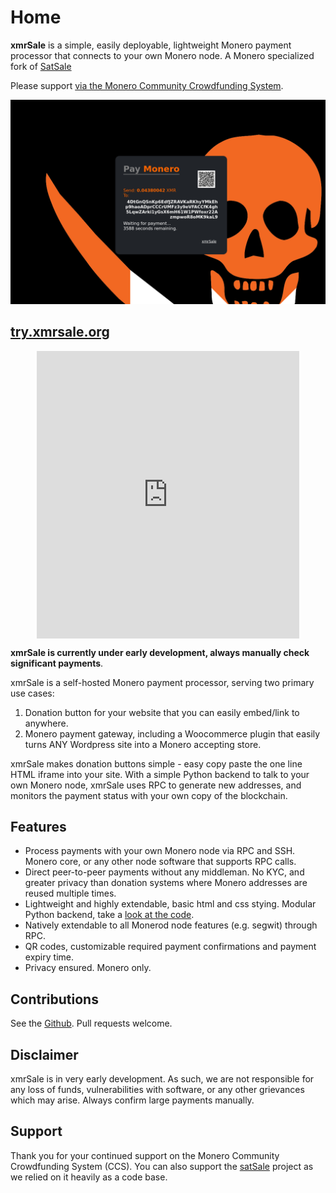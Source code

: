 # Home
**xmrSale** is a simple, easily deployable, lightweight Monero payment processor that connects to your own Monero node. A Monero specialized fork of [SatSale](https://github.com/nickfarrow/xmrSale)

Please support [via the Monero Community Crowdfunding System](https://repo.getmonero.org/monero-project/ccs-proposals/-/merge_requests/246).

![demo](demo_pay3.png)
## [try.xmrsale.org](https://try.xmrsale.org)

<iframe src="https://try.xmrsale.org" style="margin: 0 auto;display:block;width:420px;height:460px;border:none;overflow:hidden;" scrolling="no"></iframe>

**xmrSale is currently under early development, always manually check significant payments**.

xmrSale is a self-hosted Monero payment processor, serving two primary use cases:
1. Donation button for your website that you can easily embed/link to anywhere.
2. Monero payment gateway, including a Woocommerce plugin that easily turns ANY Wordpress site into a Monero accepting store.

xmrSale makes donation buttons simple - easy copy paste the one line HTML iframe into your site. With a simple Python backend to talk to your own Monero node, xmrSale uses RPC to generate new addresses, and monitors the payment status with your own copy of the blockchain.

## Features
* Process payments with your own Monero node via RPC and SSH. Monero core, or any other node software that supports RPC calls.
* Direct peer-to-peer payments without any middleman. No KYC, and greater privacy than donation systems where Monero addresses are reused multiple times.
* Lightweight and highly extendable, basic html and css stying. Modular Python backend, take a [look at the code](https://github.com/xmrsale/xmrSale/).
* Natively extendable to all Monerod node features (e.g. segwit) through RPC.
* QR codes, customizable required payment confirmations and payment expiry time.
* Privacy ensured. Monero only.

## Contributions
See the [Github](https://github.com/xmrsale/xmrSale/). Pull requests welcome.

## Disclaimer
xmrSale is in very early development. As such, we are not responsible for any loss of funds, vulnerabilities with software, or any other grievances which may arise. Always confirm large payments manually.

## Support
Thank you for your continued support on the Monero Community Crowdfunding System (CCS). You can also support the [satSale](https://satsale.org) project as we relied on it heavily as a code base.
